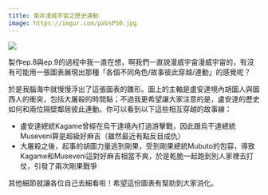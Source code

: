 ```yaml
---
title: 東非漫威宇宙之歷史連動
image: https://imgur.com/paVsPS0.jpg
---
```


![](https://imgur.com/paVsPS0.jpg)

製作ep.8與ep.9的過程中我一直在想，啊我們一直說漫威宇宙漫威宇宙的，有沒有可能用一張圖表展現出那種「各個不同角色/故事彼此穿越/連動」的感覺呢？

於是我腦海中就慢慢浮出了這張圖表的雛形。圖上的主軸是盧安達境內胡圖人與圖西人的衝突，包括大屠殺的時間點；不過我更希望讓大家注意的是，盧安達的歷史如何和兩位隔壁鄰居彼此連動。你可以看到以下這些相互穿越的故事線：

* 盧安達總統Kagame曾經在烏干達境內打過游擊戰，因此跟烏干達總統Museveni算是超級好麻吉（雖然最近有點反目成仇）
* 大屠殺之後，起事的胡圖力量逃到剛果，受到剛果總統Mubuto的包容，導致Kagame和Museveni這對好麻吉相當不爽，於是乾脆一起跑到別人家裡去打仗，引發了兩次剛果戰爭

其他細節就讓各位自己去細看啦！希望這份圖表有幫助到大家消化。
